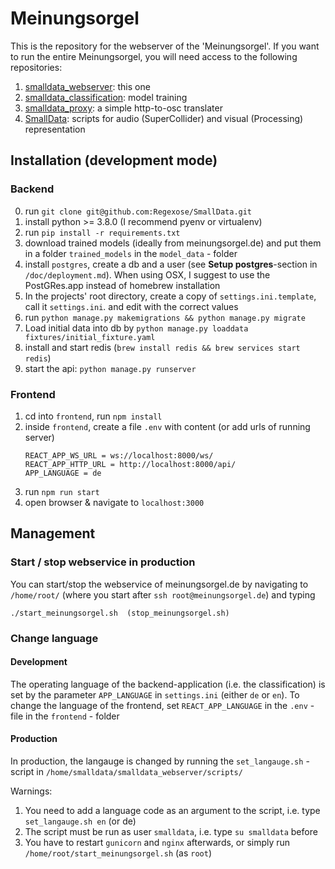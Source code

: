 # Meinungsorgel
This is the repository for the webserver of the 'Meinungsorgel'.
If you want to run the entire Meinungsorgel, you will need access to the following repositories:

1. [smalldata_webserver](https://github.com/Regexose/smalldata_webserver): this one
2. [smalldata_classification](https://github.com/staudamm/smalldata_classification): model training
3. [smalldata_proxy](https://github.com/staudamm/smalldata_proxy): a simple http-to-osc translater
4. [SmallData](https://github.com/Regexose/SmallData): scripts for audio (SuperCollider) and visual (Processing) representation


## Installation (development mode)

### Backend
0. run `git clone git@github.com:Regexose/SmallData.git`
1. install python >= 3.8.0 (I recommend pyenv or virtualenv)
2. run `pip install -r requirements.txt`
3. download trained models (ideally from meinungsorgel.de) and put them in a 
folder `trained_models` in the `model_data` - folder
4. install `postgres`, create a db and a user (see __Setup postgres__-section in `/doc/deployment.md`). When using OSX, 
I suggest to use the PostGRes.app instead of homebrew installation
5. In the projects' root directory, create a copy of `settings.ini.template`, call it `settings.ini`. and edit with the 
correct values
6. run `python manage.py makemigrations && python manage.py migrate`
7. Load initial data into db by `python manage.py loaddata fixtures/initial_fixture.yaml `
8. install and start redis (`brew install redis && brew services start redis`)
9. start the api: `python manage.py runserver`


### Frontend
1. cd into `frontend`, run `npm install`
2. inside `frontend`, create a file `.env` with content (or add urls of running server)
   ```
   REACT_APP_WS_URL = ws://localhost:8000/ws/
   REACT_APP_HTTP_URL = http://localhost:8000/api/
   APP_LANGUAGE = de
   ```
3. run `npm run start`
4. open browser & navigate to `localhost:3000`

## Management

### Start / stop webservice in production
You can start/stop the webservice of meinungsorgel.de by navigating to `/home/root/` (where you start after 
`ssh root@meinungsorgel.de`) and typing 
```
./start_meinungsorgel.sh  (stop_meinungsorgel.sh)
```

### Change language
#### Development
The operating language of the backend-application (i.e. the classification) is set by the parameter `APP_LANGUAGE` in
`settings.ini` (either `de` or `en`). To change the language of the frontend, set `REACT_APP_LANGUAGE` in
the `.env` - file in the `frontend` - folder

#### Production
In production, the langauge is changed by running the `set_langauge.sh` - script in
`/home/smalldata/smalldata_webserver/scripts/`
 
Warnings: 
 1. You need to add a language code as an argument to the script, i.e. type `set_langauge.sh en` (or de)
 2. The script must be run as user `smalldata`, i.e. type `su smalldata` before
 3. You have to restart `gunicorn` and `nginx` afterwards, or simply run `/home/root/start_meinungsorgel.sh` (as `root`)





